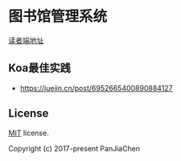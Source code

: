 # 图书馆管理系统

[读者端地址](https://github.com/AnsonZnl/weApp-school-library)

## Koa最佳实践
- https://juejin.cn/post/6952665400890884127

## License

[MIT](https://github.com/PanJiaChen/vue-admin-template/blob/master/LICENSE) license.

Copyright (c) 2017-present PanJiaChen

